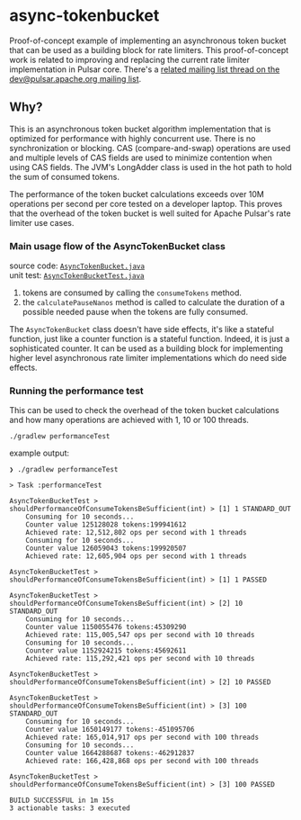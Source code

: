 # async-tokenbucket

Proof-of-concept example of implementing an asynchronous token bucket that can be used as a building block 
for rate limiters. This proof-of-concept work is related to improving and replacing the current rate limiter implementation in Pulsar core.
There's a [related mailing list thread on the dev@pulsar.apache.org mailing list](https://lists.apache.org/thread/13ncst2nc311vxok1s75thl2gtnk7w1t).

## Why?

This is an asynchronous token bucket algorithm implementation that is optimized for performance with highly concurrent
use. There is no synchronization or blocking. CAS (compare-and-swap) operations are used and multiple levels of CAS 
fields are used to minimize contention when using CAS fields. The JVM's LongAdder class is used in the hot path to 
hold the sum of consumed tokens.

The performance of the token bucket calculations exceeds over 10M operations per second per core tested on a developer
laptop. This proves that the overhead of the token bucket is well suited for Apache Pulsar's rate limiter use cases. 

### Main usage flow of the AsyncTokenBucket class

source code: [`AsyncTokenBucket.java`](src/main/java/com/github/lhotari/asynctokenbucket/AsyncTokenBucket.java)\
unit test: [`AsyncTokenBucketTest.java`](src/test/java/com/github/lhotari/asynctokenbucket/AsyncTokenBucketTest.java) 

1. tokens are consumed by calling the `consumeTokens` method.
2. the `calculatePauseNanos` method is called to calculate the duration of a possible needed pause when the tokens are fully consumed.

The `AsyncTokenBucket` class doesn't have side effects, it's like a stateful function, just like a counter function is a stateful function.
Indeed, it is just a sophisticated counter. It can be used as a building block for implementing higher level asynchronous rate limiter 
implementations which do need side effects.

### Running the performance test

This can be used to check the overhead of the token bucket calculations and how many operations are achieved with 1, 10 or 100 threads.

```
./gradlew performanceTest
```

example output:
```
❯ ./gradlew performanceTest

> Task :performanceTest

AsyncTokenBucketTest > shouldPerformanceOfConsumeTokensBeSufficient(int) > [1] 1 STANDARD_OUT
    Consuming for 10 seconds...
    Counter value 125128028 tokens:199941612
    Achieved rate: 12,512,802 ops per second with 1 threads
    Consuming for 10 seconds...
    Counter value 126059043 tokens:199920507
    Achieved rate: 12,605,904 ops per second with 1 threads

AsyncTokenBucketTest > shouldPerformanceOfConsumeTokensBeSufficient(int) > [1] 1 PASSED

AsyncTokenBucketTest > shouldPerformanceOfConsumeTokensBeSufficient(int) > [2] 10 STANDARD_OUT
    Consuming for 10 seconds...
    Counter value 1150055476 tokens:45309290
    Achieved rate: 115,005,547 ops per second with 10 threads
    Consuming for 10 seconds...
    Counter value 1152924215 tokens:45692611
    Achieved rate: 115,292,421 ops per second with 10 threads

AsyncTokenBucketTest > shouldPerformanceOfConsumeTokensBeSufficient(int) > [2] 10 PASSED

AsyncTokenBucketTest > shouldPerformanceOfConsumeTokensBeSufficient(int) > [3] 100 STANDARD_OUT
    Consuming for 10 seconds...
    Counter value 1650149177 tokens:-451095706
    Achieved rate: 165,014,917 ops per second with 100 threads
    Consuming for 10 seconds...
    Counter value 1664288687 tokens:-462912837
    Achieved rate: 166,428,868 ops per second with 100 threads

AsyncTokenBucketTest > shouldPerformanceOfConsumeTokensBeSufficient(int) > [3] 100 PASSED

BUILD SUCCESSFUL in 1m 15s
3 actionable tasks: 3 executed
```